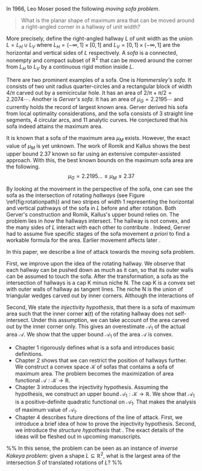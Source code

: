 In 1966, Leo Moser posed the following _moving sofa problem_.

> What is the planar shape of maximum area that can be moved around a right-angled corner in a hallway of unit width?

More precisely, define the right-angled hallway $L$ of unit width as the union $L = L_H \cup L_V$ where $L_H = (-\infty, 1] \times [0, 1]$ and $L_V = [0, 1] \times (-\infty, 1]$ are the horizontal and vertical sides of $L$ respectively. A _sofa_ is a connected, nonempty and compact subset of $\mathbb{R}^2$ that can be moved around the corner from $L_H$ to $L_V$ by a continuous rigid motion inside $L$. 

There are two prominent examples of a sofa. One is _Hammersley's sofa_. It consists of two unit radius quarter-circles and a rectangular block of width $4/\pi$ carved out by a semicircular hole. It has an area of $2/\pi+\pi/2 = 2.2074\cdots$. Another is _Gerver's sofa_. It has an area of $\mu_G = 2.2195\cdots$ and currently holds the record of largest known area. Gerver derived his sofa from local optimality considerations, and the sofa consists of 3 straight line segments, 4 circular arcs, and 11 analytic curves. He conjectured that his sofa indeed attains the maximum area.

It is known that a sofa of the maximum area $\mu_M$ exists. However, the exact value of $\mu_M$ is yet unknown. The work of Romik and Kallus shows the best upper bound $2.37$ known so far using an extensive computer-assisted approach. With this, the best known bounds on the maximum sofa area are the following.
$$\mu_G = 2.2195 \dots \leq \mu_M \leq 2.37$$

By looking at the movement in the perspective of the sofa, one can see the sofa as the intersection of rotating _hallways_ (see Figure \ref{fig:rotationpath}) and two stripes of width 1 representing the horizontal and vertical pathways of the sofa in $L$ before and after rotation. Both Gerver's construction and Romik, Kallus's upper bound relies on. The problem lies in _how_ the hallways intersect. The hallway is not convex, and the many sides of $L$ interact with each other to contribute . Indeed, Gerver had to assume five specific stages of the sofa movement _a priori_ to find a workable formula for the area. Earlier movement affects later .

In this paper, we describe a line of attack towards the moving sofa problem. 

First, we improve upon the idea of the rotating hallway. We observe that each hallway can be pushed down as much as it can, so that its outer walls can be assumed to touch the sofa. After the transformation, a sofa as the intersection of hallways is a cap K minus niche N. The cap K is a convex set with outer walls of hallway as tangent lines. The niche N is the union of triangular wedges carved out by inner corners. Although the interactions of  

Second, 
We state the _injectivity hypothesis_, that there is a sofa of maximum area such that the inner corner $\mathbf{x}(t)$ of the rotating hallway does not self-intersect. Under this assumption, we can take account of the area carved out by the inner corner only. This gives an overestimate $\mathcal{A}_1$ of the actual area $\mathcal{A}$. We show that the upper bound $\mathcal{A}_1$ of the area $\mathcal{A}$ is convex.

- Chapter 1 rigorously defines what is a sofa and introduces basic definitions. 
- Chapter 2 shows that we can restrict the position of hallways further. We construct a convex space $\mathcal{K}$ of sofas that contains a sofa of maximum area. The problem becomes the maximization of area functional $\mathcal{A} : \mathcal{K} \to \mathbb{R}$.
- Chapter 3 introduces the injectivity hypothesis. Assuming the hypothesis, we construct an upper bound $\mathcal{A}_1 : \mathcal{K} \to \mathbb{R}$. We show that $\mathcal{A}_1$ is a positive-definite quadratic functional on $\mathcal{A}_1$. That makes the analysis of maximum value of $\mathcal{A}_1$. 
- Chapter 4 describes future directions of the line of attack. First, we introduce a brief idea of how to prove the injectivity hypothesis. Second, we introduce the _structure hypothesis_ that . The exact details of the ideas will be fleshed out in upcoming manuscripts.

%%
In this sense, the problem can be seen as an instance of _inverse Kakeya problem_: given a shape $L \subseteq \mathbb{R}^2$, what is the largest area of the intersection $S$ of translated rotations of $L$? 
%%